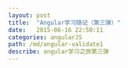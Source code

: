 ```yaml
---
layout: post
title:  "Angular学习随记（第三弹）"
date:   2015-06-16 22:50:11
categories: angularJS
path: /md/angular-validate1
describe: angular学习之旅第三弹
---
```


